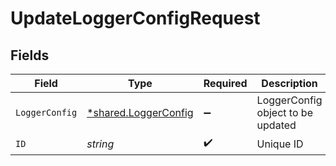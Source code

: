# UpdateLoggerConfigRequest


## Fields

| Field                                                       | Type                                                        | Required                                                    | Description                                                 |
| ----------------------------------------------------------- | ----------------------------------------------------------- | ----------------------------------------------------------- | ----------------------------------------------------------- |
| `LoggerConfig`                                              | [*shared.LoggerConfig](../../models/shared/loggerconfig.md) | :heavy_minus_sign:                                          | LoggerConfig object to be updated                           |
| `ID`                                                        | *string*                                                    | :heavy_check_mark:                                          | Unique ID                                                   |